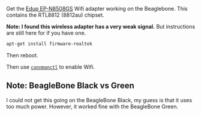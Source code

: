 Get the [Edup EP-N8508GS](http://edupwireless.com/product-1-2-5-mini-wireless-usb-adapter-en/137318) Wifi adapter working on the Beaglebone.  This contains the RTL8812 (8812au) chipset.

**Note: I found this wireless adapter has a very weak signal.**  But instructions are still here for if you have one.

```sh
apt-get install firmware-realtek
```

Then reboot.

Then use [`connmanctl`](https://github.com/psiphi75/beaglebone-tips#use-connmanctl-to-enable-wifi) to enable Wifi.

## Note: BeagleBone Black vs Green

I could not get this going on the BeagleBone Black, my guess is that it uses too much power.  However, it worked fine with the BeagleBone Green.
